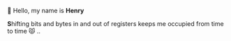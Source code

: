  👋 Hello, my name is **Henry**
 
**S**hifting    bits    and    bytes    in    and   out    of    registers    keeps    me    occupied    from    time    to    time   😾   ..

<!---
lettinghenry/lettinghenry is a ✨ special ✨ repository because its `README.md` (this file) appears on your GitHub profile.
You can click the Preview link to take a look at your changes.
--->
